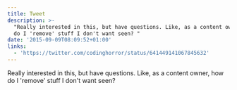 ```yaml
---
title: Tweet
description: >-
  "Really interested in this, but have questions. Like, as a content owner, how
  do I 'remove' stuff I don't want seen? "
date: '2015-09-09T08:09:52+01:00'
links:
  - 'https://twitter.com/codinghorror/status/641449141067845632'
---
```

Really interested in this, but have questions. Like, as a content owner, how do I 'remove' stuff I don't want seen? 
